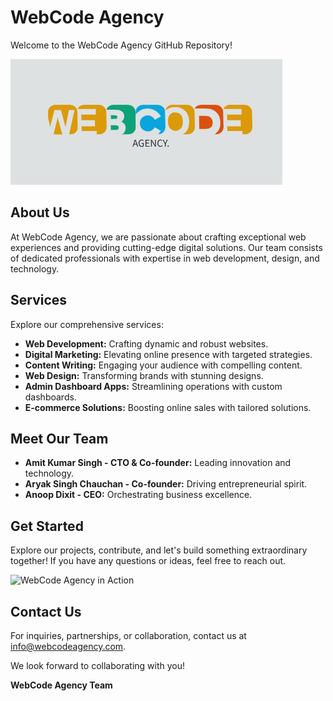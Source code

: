 # WebCode Agency

Welcome to the WebCode Agency GitHub Repository!

![WebCode Agency Logo](logo.png)

## About Us

At WebCode Agency, we are passionate about crafting exceptional web experiences and providing cutting-edge digital solutions. Our team consists of dedicated professionals with expertise in web development, design, and technology.

## Services

Explore our comprehensive services:
- **Web Development:** Crafting dynamic and robust websites.
- **Digital Marketing:** Elevating online presence with targeted strategies.
- **Content Writing:** Engaging your audience with compelling content.
- **Web Design:** Transforming brands with stunning designs.
- **Admin Dashboard Apps:** Streamlining operations with custom dashboards.
- **E-commerce Solutions:** Boosting online sales with tailored solutions.

## Meet Our Team

- **Amit Kumar Singh - CTO & Co-founder:** Leading innovation and technology.
- **Aryak Singh Chauchan - Co-founder:** Driving entrepreneurial spirit.
- **Anoop Dixit - CEO:** Orchestrating business excellence.

## Get Started

Explore our projects, contribute, and let's build something extraordinary together! If you have any questions or ideas, feel free to reach out.

![WebCode Agency in Action](webd.gif)

## Contact Us

For inquiries, partnerships, or collaboration, contact us at [info@webcodeagency.com](mailto:webdevcodeagency@gmail.com).

We look forward to collaborating with you!

**WebCode Agency Team**
